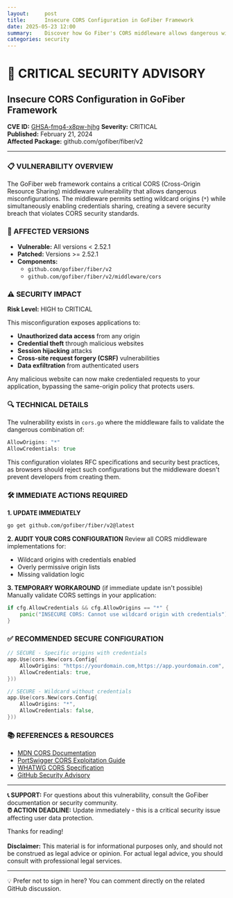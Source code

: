 ```yaml
---
layout:     post
title:      Insecure CORS Configuration in GoFiber Framework
date: 2025-05-23 12:00
summary:    Discover how Go Fiber's CORS middleware allows dangerous wildcard configurations, exposing Go applications to credential theft and unauthorized data access.
categories: security
---
```


# 🚨 CRITICAL SECURITY ADVISORY
## Insecure CORS Configuration in GoFiber Framework

**CVE ID:** <a href="https://github.com/gofiber/fiber/security/advisories/GHSA-fmg4-x8pw-hjhg">GHSA-fmg4-x8pw-hjhg</a>
**Severity:** CRITICAL  
**Published:** February 21, 2024  
**Affected Package:** github.com/gofiber/fiber/v2

---

### 📋 VULNERABILITY OVERVIEW

The GoFiber web framework contains a critical CORS (Cross-Origin Resource Sharing) middleware vulnerability that allows dangerous misconfigurations. The middleware permits setting wildcard origins (`*`) while simultaneously enabling credentials sharing, creating a severe security breach that violates CORS security standards.

### 🎯 AFFECTED VERSIONS
- **Vulnerable:** All versions < 2.52.1
- **Patched:** Versions >= 2.52.1
- **Components:** 
  - `github.com/gofiber/fiber/v2`
  - `github.com/gofiber/fiber/v2/middleware/cors`

### ⚠️ SECURITY IMPACT

**Risk Level:** HIGH to CRITICAL

This misconfiguration exposes applications to:
- **Unauthorized data access** from any origin
- **Credential theft** through malicious websites
- **Session hijacking** attacks
- **Cross-site request forgery (CSRF)** vulnerabilities
- **Data exfiltration** from authenticated users

Any malicious website can now make credentialed requests to your application, bypassing the same-origin policy that protects users.

### 🔍 TECHNICAL DETAILS

The vulnerability exists in `cors.go` where the middleware fails to validate the dangerous combination of:
```go
AllowOrigins: "*"
AllowCredentials: true
```

This configuration violates RFC specifications and security best practices, as browsers should reject such configurations but the middleware doesn't prevent developers from creating them.

### 🛠️ IMMEDIATE ACTIONS REQUIRED

**1. UPDATE IMMEDIATELY**
```bash
go get github.com/gofiber/fiber/v2@latest
```

**2. AUDIT YOUR CORS CONFIGURATION**
Review all CORS middleware implementations for:
- Wildcard origins with credentials enabled
- Overly permissive origin lists
- Missing validation logic

**3. TEMPORARY WORKAROUND** (if immediate update isn't possible)
Manually validate CORS settings in your application:
```go
if cfg.AllowCredentials && cfg.AllowOrigins == "*" {
    panic("INSECURE CORS: Cannot use wildcard origin with credentials")
}
```

### ✅ RECOMMENDED SECURE CONFIGURATION

```go
// SECURE - Specific origins with credentials
app.Use(cors.New(cors.Config{
    AllowOrigins: "https://yourdomain.com,https://app.yourdomain.com",
    AllowCredentials: true,
}))

// SECURE - Wildcard without credentials
app.Use(cors.New(cors.Config{
    AllowOrigins: "*",
    AllowCredentials: false,
}))
```

### 📚 REFERENCES & RESOURCES

- [MDN CORS Documentation](https://developer.mozilla.org/en-US/docs/Web/HTTP/CORS)
- [PortSwigger CORS Exploitation Guide](https://portswigger.net/web-security/cors)
- [WHATWG CORS Specification](https://fetch.spec.whatwg.org/#http-cors-protocol)
- [GitHub Security Advisory](https://github.com/advisories/GHSA-fmg4-x8pw-hjhg)

---

**📞 SUPPORT:** For questions about this vulnerability, consult the GoFiber documentation or security community.  
**⏰ ACTION DEADLINE:** Update immediately - this is a critical security issue affecting user data protection.

Thanks for reading!
<br /><br />
__Disclaimer:__ This material is for informational purposes only, and should not be construed as legal advice or opinion. For actual legal advice, you should consult with professional legal services.

---

<script src="https://giscus.app/client.js"
        data-repo="haymizrachi/haymizrachi.github.io"
        data-repo-id="R_kgDOLLvfpA"
        data-category="Announcements"
        data-category-id="DIC_kwDOLLvfpM4CpMZa"
        data-mapping="pathname"
        data-strict="0"
        data-reactions-enabled="1"
        data-emit-metadata="0"
        data-input-position="top"
        data-theme="light"
        data-lang="en"
        crossorigin="anonymous"
        async>
</script>
💡 Prefer not to sign in here? You can comment directly on the related GitHub discussion.